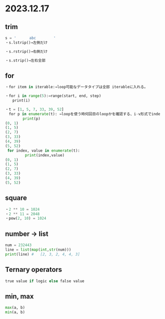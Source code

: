 2023.12.17
=============
## trim
```python
s = '      abc        '
・s.lstrip()→左側だけ

・s.rstrip()→右側だけ

・s.strip()→左右全部
```

## for
``` python
・for item in iterable:→loop可能なデータタイプは全部 iterableに入れる。

・for i in range(5):→range(start, end, step)
　　print(i)

・t = [1, 5, 7, 33, 39, 52]
　for p in enumerate(t): →loopを使う時何回目のloopかを確認する、i-v形式でindexとvalue両方取得可能
        print(p) 
(0, 1)
(1, 5)
(2, 7)
(3, 33)
(4, 39)
(5, 52)
 for index, value in enumerate(t):
         print(index,value)
(0, 1)
(1, 5)
(2, 7)
(3, 33)
(4, 39)
(5, 52)
```

## square
``` python
・2 ** 10 = 1024
・2 ** 11 = 2048
・pow(2, 10) = 1024
```

## number -> list
``` python
num = 232443
line = list(map(int,str(num)))
print(line) # 	[2, 3, 2, 4, 4, 3]
``` 

## Ternary operators
``` python
true value if logic else false value
```

## min, max
``` python
max(a, b)
min(a, b)
```